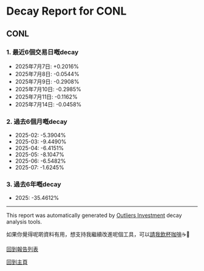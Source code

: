 # Decay Report for CONL

## CONL

### 1. 最近6個交易日嘅decay

- 2025年7月7日: +0.2016%
- 2025年7月8日: -0.0544%
- 2025年7月9日: -0.2908%
- 2025年7月10日: -0.2985%
- 2025年7月11日: -0.1162%
- 2025年7月14日: -0.0458%

### 2. 過去6個月嘅decay

- 2025-02: -5.3904%
- 2025-03: -9.4490%
- 2025-04: -6.4151%
- 2025-05: -8.1047%
- 2025-06: -6.5482%
- 2025-07: -1.6245%

### 3. 過去6年嘅decay

- 2025: -35.4612%

------------------------------
This report was automatically generated by [Outliers Investment](https://outliersecon.github.io/Outliers-Investment/) decay analysis tools.

如果你覺得呢啲資料有用，想支持我繼續改進呢個工具，可以[請我飲杯咖啡](https://buymeacoffee.com/outliersecon)☕🙏

[回到報告列表](https://outliersecon.github.io/Outliers-Investment/reports/reports_public)

[回到主頁](https://outliersecon.github.io/Outliers-Investment/)